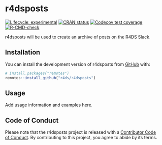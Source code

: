 
<!-- README.md is generated from README.Rmd. Please edit that file -->

# r4dsposts

<!-- badges: start -->

[![Lifecycle:
experimental](https://img.shields.io/badge/lifecycle-experimental-orange.svg)](https://lifecycle.r-lib.org/articles/stages.html#experimental)
[![CRAN
status](https://www.r-pkg.org/badges/version/r4dsposts)](https://CRAN.R-project.org/package=r4dsposts)
[![Codecov test
coverage](https://codecov.io/gh/r4ds/r4dsposts/branch/main/graph/badge.svg)](https://app.codecov.io/gh/r4ds/r4dsposts?branch=main)
[![R-CMD-check](https://github.com/r4ds/r4dsposts/actions/workflows/R-CMD-check.yaml/badge.svg)](https://github.com/r4ds/r4dsposts/actions/workflows/R-CMD-check.yaml)
<!-- badges: end -->

r4dsposts will be used to create an archive of posts on the R4DS Slack.

## Installation

You can install the development version of r4dsposts from
[GitHub](https://github.com/) with:

``` r
# install.packages("remotes")
remotes::install_github("r4ds/r4dsposts")
```

## Usage

Add usage information and examples here.

## Code of Conduct

Please note that the r4dsposts project is released with a [Contributor
Code of Conduct](https://r4ds.github.io/r4dsposts/CODE_OF_CONDUCT.html).
By contributing to this project, you agree to abide by its terms.
